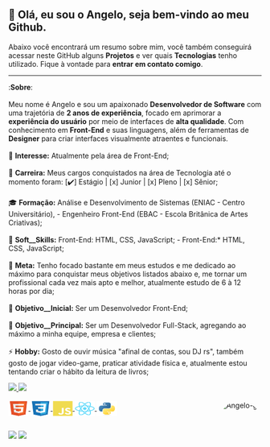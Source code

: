 ## 👋 Olá, eu sou o Angelo, seja bem-vindo ao meu Github.

Abaixo você encontrará um resumo sobre mim, você também conseguirá acessar neste GitHub alguns __Projetos__ e ver quais __Tecnologias__ tenho utilizado. Fique à vontade para __entrar em contato comigo__.

____________________________________________________________________________________________________________________________________________________________________________________________________________
:__Sobre__:<br/><br/>Meu nome é Angelo e sou um apaixonado __Desenvolvedor de Software__ com uma trajetória de __2 anos de experiência__, focado em aprimorar a __experiência do usuário__ por meio de interfaces de __alta qualidade__. Com conhecimento em __Front-End__ e suas linguagens, além de ferramentas de __Designer__ para criar interfaces visualmente atraentes e funcionais. <br/><br/>
👀 __Interesse:__  Atualmente pela área de Front-End;<br/><br/>
🚀 __Carreira:__  Meus cargos conquistados na área de Tecnologia até o momento foram: [:heavy_check_mark:] Estágio | [x] Junior | [x] Pleno | [x] Sênior;<br/><br/>
🎓 __Formação:__  Análise e Desenvolvimento de Sistemas (ENIAC - Centro Universitário), - Engenheiro Front-End (EBAC - Escola Britânica de Artes Criativas);<br/><br/>
📖 __Soft__Skills:__  Front-End: HTML, CSS, JavaScript; - Front-End:* HTML, CSS, JavaScript;<br/><br/>
🌱 __Meta:__  Tenho focado bastante em meus estudos e me dedicado ao máximo para conquistar meus objetivos listados abaixo e, me tornar um profissional cada vez mais apto e melhor, atualmente estudo de 6 à 12 horas por dia;<br/><br/>
🎯 __Objetivo__Inicial:__  Ser um Desenvolvedor Front-End;<br/><br/>
🎯 __Objetivo__Principal:__  Ser um Desenvolvedor Full-Stack, agregando ao máximo a minha equipe, empresa e clientes;<br/><br/>
⚡ __Hobby:__  Gosto de ouvir música "afinal de contas, sou DJ rs", também gosto de jogar video-game, praticar atividade física e, atualmente estou tentando criar o hábito da leitura de livros;

<div>
  <a href="https://github.com/AngeloAntunes">
  <img height="180em" src="https://github-readme-stats.vercel.app/api?username=AngeloAntunes&show_icons=true&theme=highcontrast&include_all_commits=true&count_private=true"/>
  <img height="180em" src="https://github-readme-stats.vercel.app/api/top-langs/?username=AngeloAntunes&layout=compact&langs_count=16&theme=highcontrast"/>
</div>

<div style="display: inline_block"><br>
  <img align="center" alt="Angelo-HTML" height="30" width="40" src="https://raw.githubusercontent.com/devicons/devicon/master/icons/html5/html5-original.svg">
  <img align="center" alt="Angelo-CSS" height="30" width="40" src="https://raw.githubusercontent.com/devicons/devicon/master/icons/css3/css3-original.svg">
  <img align="center" alt="Angelo-Js" height="30" width="40" src="https://raw.githubusercontent.com/devicons/devicon/master/icons/javascript/javascript-plain.svg">
  <img align="center" alt="Angelo-React" height="30" width="40" src="https://raw.githubusercontent.com/devicons/devicon/master/icons/react/react-original.svg"> 
  <img align="center" alt="Angelo-Python" height="30" width="40" src="https://raw.githubusercontent.com/devicons/devicon/master/icons/python/python-original.svg">
  <img align="right" alt="Angelo-gif" height="150" style="border-radius:50px;" src="https://media.tenor.com/QWdPngpHxZ8AAAAd/family-guy-css.gif">
</div>

  ##
  
<div> 
  <a href="https://www.linkedin.com/in/angelo-antunes-b40057198/" target="_blank"><img src="https://img.shields.io/badge/LinkedIn-0077B5?style=for-the-badge&logo=linkedin&logoColor=white" target="_blank"></a>
  <a href="mailto:angelomw@hotmail.com"><img src="https://img.shields.io/badge/Microsoft_Outlook-0078D4?style=for-the-badge&logo=microsoft-outlook&logoColor=white" target="_blank"></a>  
</div>


